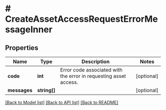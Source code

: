 # # CreateAssetAccessRequestErrorMessageInner

## Properties

Name | Type | Description | Notes
------------ | ------------- | ------------- | -------------
**code** | **int** | Error code associated with the error in requesting asset access. | [optional]
**messages** | **string[]** |  | [optional]

[[Back to Model list]](../../README.md#models) [[Back to API list]](../../README.md#endpoints) [[Back to README]](../../README.md)
